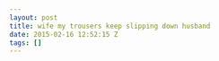 ```yaml
---
layout: post
title: wife my trousers keep slipping down husband
date: 2015-02-16 12:52:15 Z
tags: []
---
```

